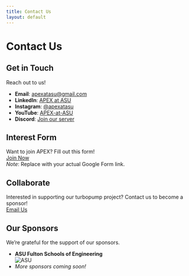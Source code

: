 ```yaml
---
title: Contact Us
layout: default
---
```


# Contact Us

## Get in Touch
Reach out to us!  
- **Email**: [apexatasu@gmail.com](mailto:apexatasu@gmail.com)  
- **LinkedIn**: [APEX at ASU](https://www.linkedin.com/company/apex-at-asu/)  
- **Instagram**: [@apexatasu](https://www.instagram.com/apexatasu/)  
- **YouTube**: [APEX-at-ASU](https://www.youtube.com/@APEX-at-ASU)  
- **Discord**: [Join our server](https://discord.gg/your-invite-link)

## Interest Form
Want to join APEX? Fill out this form!  
[Join Now](https://forms.gle/your-google-form-link)  
*Note*: Replace with your actual Google Form link.

## Collaborate
Interested in supporting our turbopump project? Contact us to become a sponsor!  
[Email Us](mailto:apexatasu@gmail.com)

## Our Sponsors
We’re grateful for the support of our sponsors.  
- **ASU Fulton Schools of Engineering**  
  ![ASU](https://media.giphy.com/media/26ufnwz3wDUli7GU0/giphy.gif)  
- *More sponsors coming soon!*
